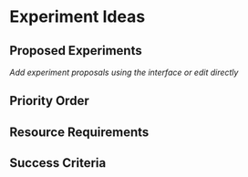 # Experiment Ideas

## Proposed Experiments
*Add experiment proposals using the interface or edit directly*

## Priority Order


## Resource Requirements


## Success Criteria

